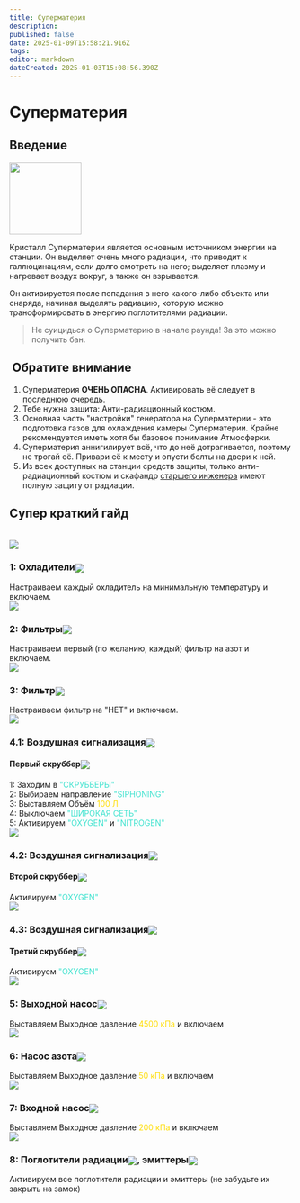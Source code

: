 ```yaml
---
title: Суперматерия
description: 
published: false
date: 2025-01-09T15:58:21.916Z
tags: 
editor: markdown
dateCreated: 2025-01-03T15:08:56.390Z
---
```


<h1>Суперматерия</h1>
<h2>Введение</h2>

<div class="imageBox">
  <img src="/guides/supermatter/supermatter.png" width="128px">
  <div>
    <p>Кристалл Суперматерии является основным источником энергии на станции. Он выделяет очень много радиации, что приводит к галлюцинациям, если долго смотреть на него; выделяет плазму и нагревает воздух вокруг, а также он взрывается.</p>
    <p>Он активируется после попадания в него какого-либо объекта или снаряда, начиная выделять радиацию, которую можно трансформировать в энергию поглотителями радиации.</p>
  </div>
</div>

<blockquote class="is-warning"><p>Не суицидься о Суперматерию в начале раунда! За это можно получить бан.</p></blockquote>

<div>
  <h2 class="pay-attention"><img style="vertical-align:middle" src="/guides/supermatter/radiation.png" alt="" class="png1"> Обратите внимание <img style="vertical-align:middle" src="/guides/supermatter/radiation.png" alt="" class="png1"></h2>
</div>
<ol>
  <li>Суперматерия <strong>ОЧЕНЬ ОПАСНА</strong>. Активировать её следует в последнюю очередь.</li>
  <li>Тебе нужна защита: Анти-радиационный костюм.</li>
  <li>Основная часть "настройки" генератора на Суперматерии - это подготовка газов для охлаждения камеры Суперматерии. Крайне рекомендуется иметь хотя бы базовое понимание Атмосферки.</li>
  <li>Суперматерия аннигилирует всё, что до неё дотрагивается, поэтому не трогай её. Привари её к месту и опусти болты на двери к ней.</li>
  <li>Из всех доступных на станции средств защиты, только анти-радиационный костюм и скафандр <a href="/roles/chiefengineer">старшего инженера</a> имеют полную защиту от радиации.</li>
</ol>
<!--Видео не отображается-->
<!--
<h2>Видео-гайд</h2><br>
<iframe width="100%" height="315" src="https://www.youtube.com/embed/X82lgafM0h8?si=XFt2p9Y2qSdaGTpr" title="YouTube video player" frameborder="0" allow="accelerometer; autoplay; clipboard-write; encrypted-media; gyroscope; picture-in-picture; web-share" referrerpolicy="strict-origin-when-cross-origin" allowfullscreen></iframe>
-->

<h2>Супер краткий гайд</h2><br>

<div class="carousel">
  <div class="images">
    <img src="/guides/supermatter/blur0.png" id="img">
  </div>
  <div class="steps">
    <div class="btns">
      <div class="up" id="up"><div></div></div>
      <div class="down-mobile" id="down-mobile"><div></div></div>
    </div>
    <div class="step active" id="step1">
      <div class="step-text">
        <h3>1: Охладители<img style="vertical-align:middle" src="/guides/supermatter/freezeroff.png"></h3>
        <div class="stepdescription">
        Настраиваем каждый охладитель на минимальную температуру и включаем.
        </div>
      </div>
      <div class="step-image"><img class="zoomable" src="/guides/supermatter/1.png"></div>
    </div>
    <div class="step" id="step2">
      <div class="step-text">
        <h3>2: Фильтры<img style="vertical-align:middle" src="/guides/supermatter/gasfilters.png"></h3>
        <div class="stepdescription">
        Настраиваем первый (по желанию, каждый) фильтр на азот и включаем.
        </div>
      </div>
      <div class="step-image"><img class="zoomable" src="/guides/supermatter/2.png"></div>
    </div>
    <div class="step" id="step3">
      <div class="step-text">
        <h3>3: Фильтр<img style="vertical-align:middle" src="/guides/supermatter/gasfilter.png"></h3>
        <div class="stepdescription">
        Настраиваем фильтр на "НЕТ" и включаем.
        </div>
      </div>
      <div class="step-image"><img class="zoomable" src="/guides/supermatter/3.png"></div>
    </div>
    <div class="step" id="step4">
      <div class="step-text">
        <h3>4.1: Воздушная сигнализация<img style="vertical-align:middle" src="/guides/supermatter/airalarm.png"></h3>
        <h4> Первый скруббер<img style="vertical-align:middle" src="/guides/supermatter/scrubber.png"></h4>
        <div class="stepdescription">
          1: Заходим в <span style="color: #3AE2CE">"СКРУББЕРЫ"</span><br>
          2: Выбираем направление <span style="color: #3AE2CE">"SIPHONING"</span><br>
          3: Выставляем Объём <span style="color:#FFDD00">100 Л</span><br>
          4: Выключаем <span style="color: #3AE2CE">"ШИРОКАЯ СЕТЬ"</span><br>
          5: Активируем <span style="color: #3AE2CE">"OXYGEN"</span> и <span style="color: #3AE2CE">"NITROGEN"</span><br>
        </div>
      </div>
      <div class="step-image"><img class="zoomable" src="/guides/supermatter/4-1.png"></div>
    </div>
    <div class="step" id="step5">
      <div class="step-text">
        <h3>4.2: Воздушная сигнализация<img style="vertical-align:middle" src="/guides/supermatter/airalarm.png"></h3>
        <h4> Второй скруббер<img style="vertical-align:middle" src="/guides/supermatter/scrubber.png"></h4>
        <div class="stepdescription">
        Активируем <span style="color: #3AE2CE">"OXYGEN"</span>
        </div>
      </div>
      <div class="step-image"><img class="zoomable" src="/guides/supermatter/4-2.png"></div>
    </div>
    <div class="step" id="step6">
      <div class="step-text">
        <h3>4.3: Воздушная сигнализация<img style="vertical-align:middle" src="/guides/supermatter/airalarm.png"></h3>
        <h4> Третий скруббер<img style="vertical-align:middle" src="/guides/supermatter/scrubber.png"></h4>
        <div class="stepdescription">
        Активируем <span style="color: #3AE2CE">"OXYGEN"</span>
        </div>
      </div>
      <div class="step-image"><img class="zoomable" src="/guides/supermatter/4-3.png"></div>
    </div>
    <div class="step" id="step7">
      <div class="step-text">
        <h3>5: Выходной насос<img style="vertical-align:middle" src="/guides/supermatter/pumppressureup.png"></h3>
        <div class="stepdescription">
        Выставляем Выходное давление <span style="color:#FFDD00">4500 кПа</span> и включаем
        </div>
      </div>
      <div class="step-image"><img class="zoomable" src="/guides/supermatter/5.png"></div>
    </div>
    <div class="step" id="step8">
      <div class="step-text">
        <h3>6: Насос азота<img style="vertical-align:middle" src="/guides/supermatter/pumppressureleft.png"></h3>
        <div class="stepdescription">
        Выставляем Выходное давление <span style="color:#FFDD00">50 кПа</span> и включаем
        </div>
      </div>
      <div class="step-image"><img class="zoomable" src="/guides/supermatter/6.png"></div>
    </div>
    <div class="step" id="step9">
      <div class="step-text">
        <h3>7: Входной насос<img style="vertical-align:middle" src="/guides/supermatter/pumppressuredown.png"></h3>
        <div class="stepdescription">
        Выставляем Выходное давление <span style="color:#FFDD00">200 кПа</span> и включаем
        </div>
      </div>
      <div class="step-image"><img class="zoomable" src="/guides/supermatter/7.png"></div>
    </div>
    <div class="step" id="step10">
      <div class="step-text">
        <h3>8: Поглотители радиации<img style="vertical-align:middle" src="/guides/supermatter/radcollector.png">, эмиттеры<img style="vertical-align:middle" src="/guides/supermatter/emitter.png"></h3>
        <div class="stepdescription">
        Активируем все поглотители радиации и эмиттеры (не забудьте их закрыть на замок)
        </div>
      </div>
      <div class="step-image"></div>
    </div>
    <div class="down" id="down"><div></div></div>
  </div>
</div>